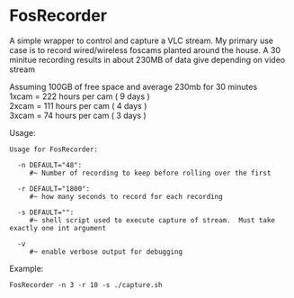 <h1>FosRecorder</h1>

  A simple wrapper to control and capture a VLC stream.  My primary use case is to record wired/wireless foscams planted around the house. 
  A 30 minitue recording results in about 230MB of data give depending on video stream
  
Assuming 100GB of free space and average 230mb for 30 minutes<br>
1xcam = 222 hours per cam ( 9 days )<br>
2xcam = 111 hours per cam ( 4 days )<br>
3xcam = 74  hours per cam ( 3 days )<br>

Usage:
```
Usage for FosRecorder:

  -n DEFAULT="48":
     #~ Number of recording to keep before rolling over the first

  -r DEFAULT="1800":
     #~ how many seconds to record for each recording

  -s DEFAULT="":
     #~ shell script used to execute capture of stream.  Must take exactly one int argument

  -v
     #~ enable verbose output for debugging
```

Example:
```
FosRecorder -n 3 -r 10 -s ./capture.sh
```
